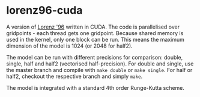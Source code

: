 # lorenz96-cuda

A version of [Lorenz '96](https://en.wikipedia.org/wiki/Lorenz_96_model) written in CUDA. The code is parallelised over gridpoints - each thread gets one gridpoint. Because shared memory is used in the kernel, only one block can be run. This means the maximum dimension of the model is 1024 (or 2048 for half2).

The model can be run with different precisions for comparison: double, single, half and half2 (vectorised half-precision). For double and single, use the master branch and compile with `make double` or `make single`. For half or half2, checkout the respective branch and simply `make`.

The model is integrated with a standard 4th order Runge-Kutta scheme.
